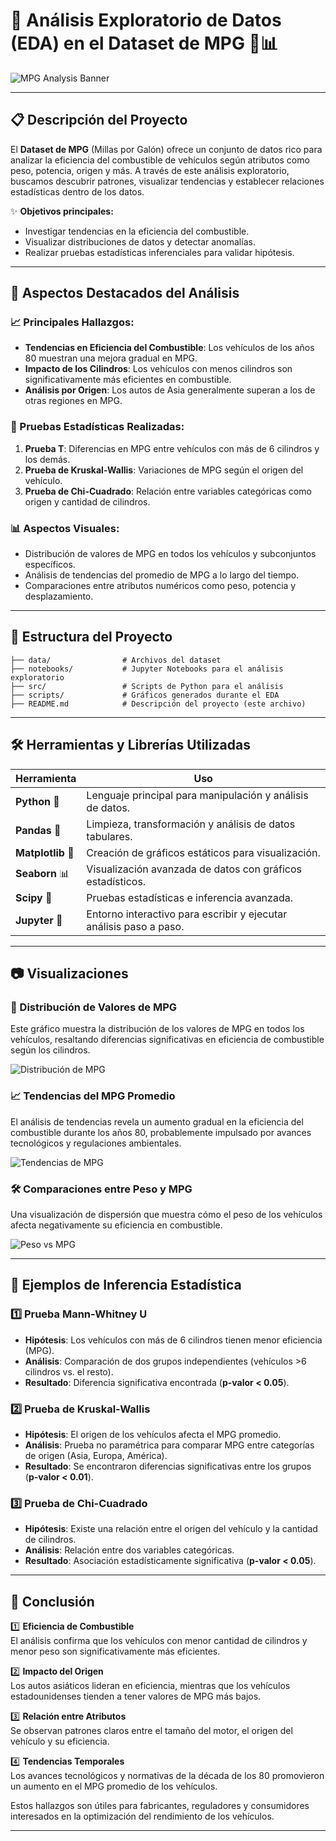 # 🌟 Análisis Exploratorio de Datos (EDA) en el Dataset de MPG 🚗📊  

![MPG Analysis Banner](https://via.placeholder.com/800x200.png?text=An%C3%A1lisis+Exploratorio+de+Datos+en+MPG)


---

## 📋 Descripción del Proyecto  

El **Dataset de MPG** (Millas por Galón) ofrece un conjunto de datos rico para analizar la eficiencia del combustible de vehículos según atributos como peso, potencia, origen y más. A través de este análisis exploratorio, buscamos descubrir patrones, visualizar tendencias y establecer relaciones estadísticas dentro de los datos.  

✨ **Objetivos principales:**  
- Investigar tendencias en la eficiencia del combustible.  
- Visualizar distribuciones de datos y detectar anomalías.  
- Realizar pruebas estadísticas inferenciales para validar hipótesis.  

---

## 🚀 Aspectos Destacados del Análisis  

### 📈 Principales Hallazgos:  
- **Tendencias en Eficiencia del Combustible**: Los vehículos de los años 80 muestran una mejora gradual en MPG.  
- **Impacto de los Cilindros**: Los vehículos con menos cilindros son significativamente más eficientes en combustible.  
- **Análisis por Origen**: Los autos de Asia generalmente superan a los de otras regiones en MPG.  

### 🧪 Pruebas Estadísticas Realizadas:  
1. **Prueba T**: Diferencias en MPG entre vehículos con más de 6 cilindros y los demás.  
2. **Prueba de Kruskal-Wallis**: Variaciones de MPG según el origen del vehículo.  
3. **Prueba de Chi-Cuadrado**: Relación entre variables categóricas como origen y cantidad de cilindros.  

### 📊 Aspectos Visuales:  
- Distribución de valores de MPG en todos los vehículos y subconjuntos específicos.  
- Análisis de tendencias del promedio de MPG a lo largo del tiempo.  
- Comparaciones entre atributos numéricos como peso, potencia y desplazamiento.  

---

## 📂 Estructura del Proyecto  

```plaintext
├── data/                # Archivos del dataset  
├── notebooks/           # Jupyter Notebooks para el análisis exploratorio  
├── src/                 # Scripts de Python para el análisis  
├── scripts/             # Gráficos generados durante el EDA  
├── README.md            # Descripción del proyecto (este archivo)  
```
---

## 🛠️ Herramientas y Librerías Utilizadas  

| Herramienta      | Uso                                                                 |
|------------------|---------------------------------------------------------------------|
| **Python** 🐍     | Lenguaje principal para manipulación y análisis de datos.         |
| **Pandas** 🐼     | Limpieza, transformación y análisis de datos tabulares.           |
| **Matplotlib** 🎨 | Creación de gráficos estáticos para visualización.                |
| **Seaborn** 📊    | Visualización avanzada de datos con gráficos estadísticos.         |
| **Scipy** 🔬      | Pruebas estadísticas e inferencia avanzada.                       |
| **Jupyter** 📓    | Entorno interactivo para escribir y ejecutar análisis paso a paso.|

---

## 📷 Visualizaciones  

### 🎨 Distribución de Valores de MPG  
Este gráfico muestra la distribución de los valores de MPG en todos los vehículos, resaltando diferencias significativas en eficiencia de combustible según los cilindros.  

![Distribución de MPG](../reports/figures/histogram_horsepower.png)


### 📈 Tendencias del MPG Promedio  
El análisis de tendencias revela un aumento gradual en la eficiencia del combustible durante los años 80, probablemente impulsado por avances tecnológicos y regulaciones ambientales.  

![Tendencias de MPG]('reports\figures\lineplot_mpg_trend.png')  

### 🛠️ Comparaciones entre Peso y MPG  
Una visualización de dispersión que muestra cómo el peso de los vehículos afecta negativamente su eficiencia en combustible.  

![Peso vs MPG]('reports\figures\scatterplot_weight_mpg.png')  

---

## 🧠 Ejemplos de Inferencia Estadística  

### 1️⃣ **Prueba Mann-Whitney U**  
- **Hipótesis**: Los vehículos con más de 6 cilindros tienen menor eficiencia (MPG).  
- **Análisis**: Comparación de dos grupos independientes (vehículos >6 cilindros vs. el resto).  
- **Resultado**: Diferencia significativa encontrada (**p-valor < 0.05**).  

### 2️⃣ **Prueba de Kruskal-Wallis**  
- **Hipótesis**: El origen de los vehículos afecta el MPG promedio.  
- **Análisis**: Prueba no paramétrica para comparar MPG entre categorías de origen (Asia, Europa, América).  
- **Resultado**: Se encontraron diferencias significativas entre los grupos (**p-valor < 0.01**).  

### 3️⃣ **Prueba de Chi-Cuadrado**  
- **Hipótesis**: Existe una relación entre el origen del vehículo y la cantidad de cilindros.  
- **Análisis**: Relación entre dos variables categóricas.  
- **Resultado**: Asociación estadísticamente significativa (**p-valor < 0.05**).  

---

## 🎯 Conclusión  

1️⃣ **Eficiencia de Combustible**  
El análisis confirma que los vehículos con menor cantidad de cilindros y menor peso son significativamente más eficientes.  

2️⃣ **Impacto del Origen**  
Los autos asiáticos lideran en eficiencia, mientras que los vehículos estadounidenses tienden a tener valores de MPG más bajos.  

3️⃣ **Relación entre Atributos**  
Se observan patrones claros entre el tamaño del motor, el origen del vehículo y su eficiencia.  

4️⃣ **Tendencias Temporales**  
Los avances tecnológicos y normativas de la década de los 80 promovieron un aumento en el MPG promedio de los vehículos.  

Estos hallazgos son útiles para fabricantes, reguladores y consumidores interesados en la optimización del rendimiento de los vehículos.  

---
